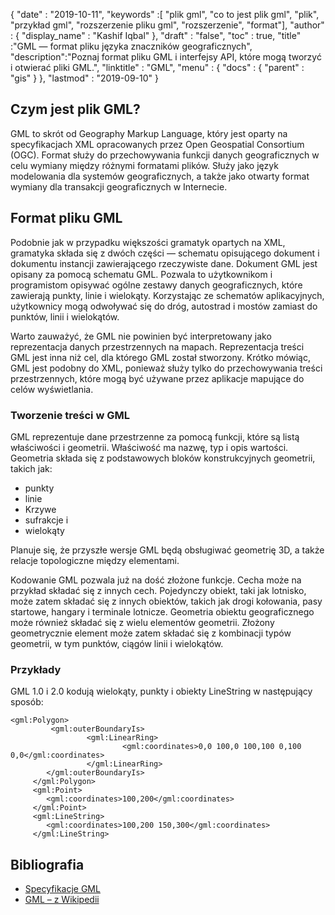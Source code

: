 {
  "date" : "2019-10-11",
  "keywords" :[ "plik gml", "co to jest plik gml", "plik", "przykład gml", "rozszerzenie pliku gml", "rozszerzenie", "format"],
  "author" : {
    "display_name" : "Kashif Iqbal"
},
  "draft" : "false",
  "toc" : true,
  "title" :"GML — format pliku języka znaczników geograficznych",
  "description":"Poznaj format pliku GML i interfejsy API, które mogą tworzyć i otwierać pliki GML.",
  "linktitle" : "GML",
  "menu" : {
    "docs" : {
      "parent" : "gis"
}
},
  "lastmod" : "2019-09-10"
}

## Czym jest plik GML?

GML to skrót od Geography Markup Language, który jest oparty na specyfikacjach XML opracowanych przez Open Geospatial Consortium (OGC). Format służy do przechowywania funkcji danych geograficznych w celu wymiany między różnymi formatami plików. Służy jako język modelowania dla systemów geograficznych, a także jako otwarty format wymiany dla transakcji geograficznych w Internecie.

## Format pliku GML ##

Podobnie jak w przypadku większości gramatyk opartych na XML, gramatyka składa się z dwóch części — schematu opisującego dokument i dokumentu instancji zawierającego rzeczywiste dane. Dokument GML jest opisany za pomocą schematu GML. Pozwala to użytkownikom i programistom opisywać ogólne zestawy danych geograficznych, które zawierają punkty, linie i wielokąty. Korzystając ze schematów aplikacyjnych, użytkownicy mogą odwoływać się do dróg, autostrad i mostów zamiast do punktów, linii i wielokątów.

Warto zauważyć, że GML nie powinien być interpretowany jako reprezentacja danych przestrzennych na mapach. Reprezentacja treści GML jest inna niż cel, dla którego GML został stworzony. Krótko mówiąc, GML jest podobny do XML, ponieważ służy tylko do przechowywania treści przestrzennych, które mogą być używane przez aplikacje mapujące do celów wyświetlania.

### Tworzenie treści w GML ###

GML reprezentuje dane przestrzenne za pomocą funkcji, które są listą właściwości i geometrii. Właściwość ma nazwę, typ i opis wartości. Geometria składa się z podstawowych bloków konstrukcyjnych geometrii, takich jak:

* punkty
* linie
* Krzywe
* sufrakcje i
* wielokąty

Planuje się, że przyszłe wersje GML będą obsługiwać geometrię 3D, a także relacje topologiczne między elementami.

Kodowanie GML pozwala już na dość złożone funkcje. Cecha może na przykład składać się z innych cech. Pojedynczy obiekt, taki jak lotnisko, może zatem składać się z innych obiektów, takich jak drogi kołowania, pasy startowe, hangary i terminale lotnicze. Geometria obiektu geograficznego może również składać się z wielu elementów geometrii. Złożony geometrycznie element może zatem składać się z kombinacji typów geometrii, w tym punktów, ciągów linii i wielokątów.

### Przykłady ###

GML 1.0 i 2.0 kodują wielokąty, punkty i obiekty LineString w następujący sposób:

```
<gml:Polygon>
         <gml:outerBoundaryIs>
                 <gml:LinearRing>
                         <gml:coordinates>0,0 100,0 100,100 0,100 0,0</gml:coordinates>
                 </gml:LinearRing>
        </gml:outerBoundaryIs>
     </gml:Polygon>
     <gml:Point>
        <gml:coordinates>100,200</gml:coordinates>
     </gml:Point>
     <gml:LineString>
        <gml:coordinates>100,200 150,300</gml:coordinates>
     </gml:LineString>
```

## Bibliografia ##

* [Specyfikacje GML](https://www.ogc.org/standard/gml/)
* [GML – z Wikipedii](https://en.wikipedia.org/wiki/Geography_Markup_Language)

